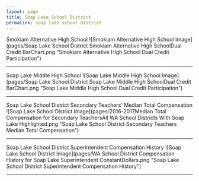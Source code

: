 ```yaml
---
layout: page
title: Soap Lake School District
permalink: soap lake school district
---
```



Smokiam Alternative High School
![Smokiam Alternative High School Image](pages/Soap Lake School District Smokiam Alternative High SchoolDual Credit BarChart.png "Smokiam Alternative High School Dual Credit Participation")

___

Soap Lake Middle   High School
![Soap Lake Middle   High School Image](pages/Soap Lake School District Soap Lake Middle   High SchoolDual Credit BarChart.png "Soap Lake Middle   High School Dual Credit Participation")

___

Soap Lake School District Secondary Teachers' Median Total Compensation
![Soap Lake School District Image](pages/2016-2017Median Total Compensation for Secondary TeachersAll WA School Districts With Soap Lake Highlighted.png "Soap Lake School District Secondary Teachers Median Total Compensation")

___

Soap Lake School District Superintendent Compensation History
![Soap Lake School District Image](pages/WA School District Compensation History for Soap Lake Superintendent ConstantDollars.png "Soap Lake School District Superintendent Compensation History")

___

